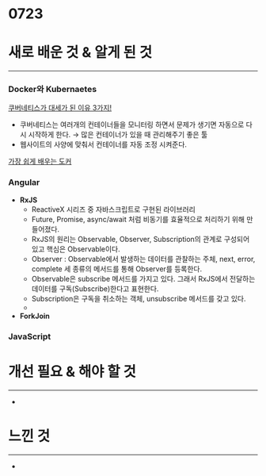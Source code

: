 # 0723

# 새로 배운 것 & 알게 된 것

---

### Docker와 Kubernaetes

[쿠버네티스가 대세가 된 이유 3가지!](https://youtu.be/S3FVcdZcZnA)

- 쿠버네티스는 여러개의 컨테이너들을 모니터링 하면서 문제가 생기면 자동으로 다시 시작하게 한다. → 많은 컨테이너가 있을 때 관리해주기 좋은 툴
- 웹사이트의 사양에 맞춰서 컨테이너를 자동 조정 시켜준다.

[가장 쉽게 배우는 도커](https://youtu.be/hWPv9LMlme8)

### Angular

- **RxJS**
    - ReactiveX 시리즈 중 자바스크립트로 구현된 라이브러리
    - Future, Promise, async/await 처럼 비동기를 효율적으로 처리하기 위해 만들어졌다.
    - RxJS의 원리는 Observable, Observer, Subscription의 관계로 구성되어 있고 핵심은 Observable이다.
    - Observer : Observable에서 발생하는 데이터를 관찰하는 주체, next, error, complete 세 종류의 메서드를 통해 Observer를 등록한다.
    - Observable은 subscribe 메서드를 가지고 있다. 그래서 RxJS에서 전달하는 데이터를 구독(Subscribe)한다고 표현한다.
    - Subscription은 구독을 취소하는 객체, unsubscribe 메서드를 갖고 있다.
    - 
- **ForkJoin**

     

### JavaScript

# 개선 필요 & 해야 할 것

---

- 

# 느낀 것

---

-
